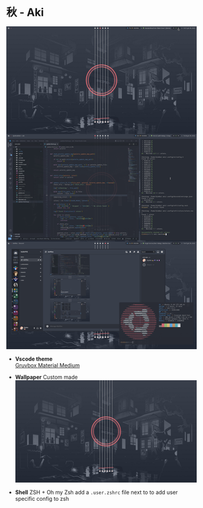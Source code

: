 # 秋 - Aki

![showcase](/images/showcase.jpg)

-   **Vscode theme**  
    [Gruvbox Material Medium](https://github.com/sainnhe/gruvbox-material)

-   **Wallpaper** Custom made
    ![wallpaper](/images/aki.jpg)

-   **Shell**
    ZSH + Oh my Zsh
    add a `.user.zshrc` file next to to add user specific config to zsh
